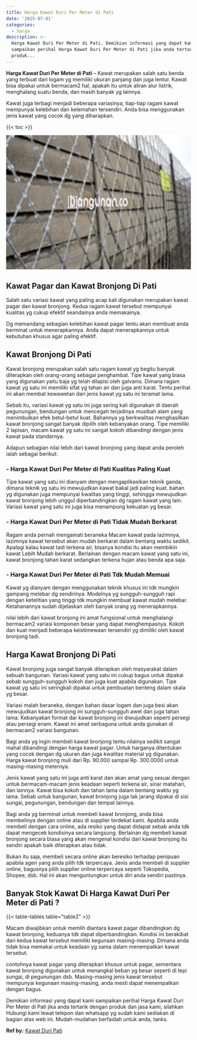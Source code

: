 ```yaml
---
title: Harga Kawat Duri Per Meter di Pati
date: '2025-07-01'
categories:
  - harga
description: >-
  Harga Kawat Duri Per Meter di Pati. Demikian informasi yang dapat kami
  sampaikan perihal Harga Kawat Duri Per Meter di Pati jika anda tertarik dengan
  produk...
---
```


**Harga Kawat Duri Per Meter di Pati** – Kawat merupakan salah satu benda yang terbuat dari logam yg memiliki ukuran panjang dan juga lentur. Kawat bisa dipakai untuk bermacam2 hal, apakah itu untuk aliran alur listrik, menghalang suatu benda, dan masih banyak yg lainnya.

Kawat juga terbagi menjadi beberapa variasinya, tiap-tiap ragam kawat mempunyai kelebihan dan kelemahan tersendiri. Anda bisa menggunakan jenis kawat yang cocok dg yang diharapkan.

{{< toc >}}

![Harga Kawat Duri Per Meter di Pati](/images/jual-kawat-murah34.png)

## Kawat Pagar dan Kawat Bronjong Di Pati

Salah satu variasi kawat yang paling acap kali digunakan merupakan kawat pagar dan kawat bronjong. Kedua ragam kawat tersebut mempunyai kualitas yg cukup efektif seandainya anda memakainya.

Dg memandang sebagian kelebihan kawat pagar tentu akan membuat anda berminat untuk menerapkannya. Anda dapat menerapkannya untuk kebutuhan khusus agar paling efektif.

## Kawat Bronjong Di Pati

Kawat bronjong merupakan salah satu ragam kawat yg begitu banyak diterapkan oleh orang-orang sebagai penghambat. Tipe kawat yang biasa yang digunakan yaitu baja yg telah dilapisi oleh galvanis. Dimana ragam kawat yg satu ini memiliki sifat yg tahan air dan juga anti karat. Tentu perihal ini akan membat kewawetan dari jenis kawat yg satu ini teramat lama.

Sebab itu, variasi kawat yg satu ini juga sering kali digunakan di daerah pegunungan, bendungan untuk mencegah terjadinya musibah alam yang menimbulkan efek betul-betul kuat. Bahannya yg berkwalitas menghasilkan kawat bronjong sangat banyak dipilih oleh kebanyakan orang. Tipe memiliki 2 lapisan, macam kawat yg satu ini sangat kokoh dibandingi dengan jenis kawat pada standarnya.

Adapun sebagian nilai lebih dari kawat bronjong yang dapat anda peroleh ialah sebagai berikut:

### \- Harga Kawat Duri Per Meter di Pati Kualitas Paling Kuat

Tipe kawat yang satu ini dianyam dengan mengaplikasikan teknik ganda, dimana teknik yg satu ini mewujudkan kawat bakal jadi paling kuat. bahan yg digunakan juga mempunyai kwalitas yang tinggi, sehingga mewujudkan kawat bronjong lebih unggul diperbandingkan dg ragam kawat yang lain. Variasi kawat yang satu ini juga bisa menampung kekuatan yg besar.

### \- Harga Kawat Duri Per Meter di Pati Tidak Mudah Berkarat

Ragam anda pernah mengamati beraneka Macam kawat pada lazimnya, lazimnya kawat tersebut akan mudah berkarat dalam bentang waktu sedikit. Apalagi kalau kawat tadi terkena air, bisanya kondisi itu akan membikin kawat Lebih Mudah berkarat. Berlainan dengan macam kawat yang satu ini, kawat bronjong tahan karat sedangkan terkena hujan atau benda apa saja.

### \- Harga Kawat Duri Per Meter di Pati Tdk Mudah Memuai

Kawat yg dianyam dengan menggunakan teknik khusus ini tdk mungkin gampang melebar dg sendirinya. Modelnya yg sungguh-sungguh rapi dengan ketelitian yang tinggi tdk mungkin membuat kawat mudah melebar. Ketahanannya sudah dijelaskan oleh banyak orang yg menerapkannya.

nilai lebih dari kawat bronjong ini amat fungsional untuk menghalangi bermacam2 variasi komponen besar yang dapat menghempasnya. Kokoh dan kuat menjadi beberapa keistimewaan tersendiri yg dimiliki oleh kawat bronjong tadi.

## Harga Kawat Bronjong Di Pati

Kawat bronjong juga sangat banyak diterapkan oleh masyarakat dalam sebuah bangunan. Variasi kawat yang satu ini cukup bagus untuk dipakai sebab sungguh-sungguh kokoh dan juga kuat apabila digunakan. Tipe kawat yg satu ini seringkali dipakai untuk pembuatan benteng dalam skala yg besar.

Variasi malah beraneka, dengan bahan dasar logam dan juga besi akan mewujudkan kawat bronjong ini sungguh-sungguh awet dan juga tahan lama. Kebanyakan format dar kawat bronjong ini diwujudkan seperti persegi atau persegi enam. Kawat ini amat serbaguna untuk anda gunakan di bermacam2 variasi bangunan.

Bagi anda yg ingin membeli kawat bronjong tentu nilainya sedikit sangat mahal dibandingi dengan harga kawat pagar. Untuk harganya ditentukan yang cocok dengan dg ukuran dan juga kwalitas material yg digunakan. Harga kawat bronjong muli dari Rp. 90.000 sampai Rp. 300.0000 untuk masing-masing meternya.

Jenis kawat yang satu ini juga anti karat dan akan amat yang sesuai dengan untuk bermacam-macam jenis keadaan seperti terkena air, sinar matahari, dan lainnya. Kawat bisa kokoh dan tahan lama dalam bentang waktu yg lama. Sebab untuk bangunan, kawat bronjong juga tak jarang dipakai di sisi sungai, pegunungan, bendungan dan tempat lainnya.

Bagi anda yg berminat untuk membeli kawat bronjong, anda bisa membelinya dengan online atau di supplier terdekat kami. Apabila anda membeli dengan cara online, ada resiko yang dapat didapat sebab anda tdk dapat mengecek kondisinya secara langsung. Berlainan dg membeli kawat bronjong secara biasa yang akan mengenal kondisi dari kawat bronjong itu sendiri apakah baik diterapkan atau tidak.

Bukan itu saja, membeli secara online akan beresiko terhadap penipuan apabila agen yang anda pilih tdk terpercaya. Jenis anda membeli di supplier online, bagusnya pilih supplier online terpercaya seperti Tokopedia, Shopee, dsb. Hal ini akan menguntungkan untuk diri anda sendiri pastinya.

## Banyak Stok Kawat Di Harga Kawat Duri Per Meter di Pati ?

{{< table-tables table="table2" >}}

Macam diwajibkan untuk memlih diantara kawat pagar dibandingkan dg kawat bronjong, keduanya tdk dapat diperbandingkan. Kondisi ini berakibat dari kedua kawat tersebut memiliki kegunaan masing-masing. Dimana anda tidak bisa memakai untuk keadaan yg sama dalam menempatkan kawat tersebut.

contohnya kawat pagar yang diterapkan khusus untuk pagar, sementara kawat bronjong digunakan untuk menangkal beban yg besar seperti di tepi sungai, di pegunungan dsb. Masing-masing jenis kawat tersebut mempunyai kegunaan masing-masing, anda mesti dapat menempatkan dengan bagus.

Demikian informasi yang dapat kami sampaikan perihal Harga Kawat Duri Per Meter di Pati jika anda tertarik dengan produk dan jasa kami, silahkan Hubungi kami lewat telepon dan whatsapp yg sudah kami sediakan di bagian atas web ini. Mudah-mudahan berfaidah untuk anda, tanks.

**Ref by:** [Kawat Duri Pati](https://id.wikipedia.org/wiki/Kawat)
